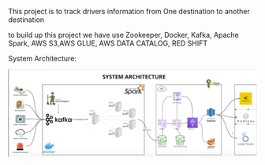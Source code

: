 This project is to track drivers information from One destination to another destination

to build up this project we have use Zookeeper, Docker, Kafka,
Apache Spark, AWS S3,AWS GLUE, AWS DATA CATALOG, RED SHIFT

System Architecture:

![img_1.png](img_1.png)
